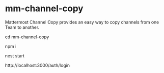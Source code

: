 # mm-channel-copy

Mattermost Channel Copy provides an easy way to copy channels from one Team to another.

cd mm-channel-copy

npm i

nest start

http://localhost:3000/auth/login
